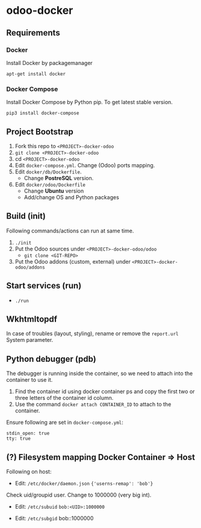# odoo-docker

## Requirements

### Docker

Install Docker by packagemanager

`apt-get install docker`

### Docker Compose

Install Docker Compose by Python pip. To get latest stable version.

`pip3 install docker-compose`

## Project Bootstrap

1. Fork this repo to `<PROJECT>-docker-odoo`
2. `git clone <PROJECT>-docker-odoo`
3. cd `<PROJECT>-docker-odoo`
4. Edit `docker-compose.yml`. Change (Odoo) ports mapping.
5. Edit `docker/db/Dockerfile`.
    - Change **PostreSQL** version.
6. Edit `docker/odoo/Dockerfile`
    - Change **Ubuntu** version
    - Add/change OS and Python packages

## Build (init)

Following commands/actions can run at same time.

1. `./init`
2. Put the Odoo sources under `<PROJECT>-docker-odoo/odoo`
    - `git clone <GIT-REPO>`
3. Put the Odoo addons (custom, external) under `<PROJECT>-docker-odoo/addons`

## Start services (run)

- `./run`

## Wkhtmltopdf

In case of troubles (layout, styling), rename or remove the `report.url` System parameter.

## Python debugger (pdb)

The debugger is running inside the container, so we need to attach into the container to use it.

1. Find the container id using docker container ps and copy the first two or three letters of the container id column.
2. Use the command `docker attach CONTAINER_ID` to attach to the container.

Ensure following are set in `docker-compose.yml`:

```
stdin_open: true
tty: true
```

## (?) Filesystem mapping Docker Container => Host

Following on host:

- Edit: `/etc/docker/daemon.json`
`{'userns-remap': 'bob'}`

Check uid/groupid user. Change to 1000000 (very big int).

- Edit: `/etc/subuid`
`bob:<UID>:1000000`

- Edit: `/etc/subgid`
bob:<GID>:1000000